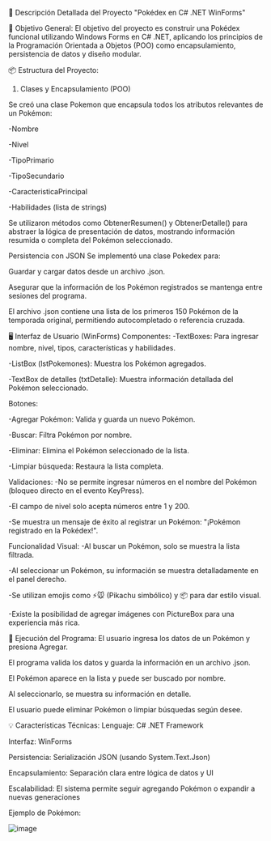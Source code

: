 📝 Descripción Detallada del Proyecto "Pokédex en C# .NET WinForms"

🎯 Objetivo General:
El objetivo del proyecto es construir una Pokédex funcional utilizando Windows Forms en C# .NET, aplicando los principios de la Programación Orientada a Objetos (POO) como encapsulamiento, persistencia de datos y diseño modular.

📦 Estructura del Proyecto:

1. Clases y Encapsulamiento (POO)

Se creó una clase Pokemon que encapsula todos los atributos relevantes de un Pokémon:

-Nombre

-Nivel

-TipoPrimario

-TipoSecundario

-CaracteristicaPrincipal

-Habilidades (lista de strings)

Se utilizaron métodos como ObtenerResumen() y ObtenerDetalle() para abstraer la lógica de presentación de datos, mostrando información resumida o completa del Pokémon seleccionado.

Persistencia con JSON
Se implementó una clase Pokedex para:

Guardar y cargar datos desde un archivo .json.

Asegurar que la información de los Pokémon registrados se mantenga entre sesiones del programa.

El archivo .json contiene una lista de los primeros 150 Pokémon de la temporada original, permitiendo autocompletado o referencia cruzada.

🖥️ Interfaz de Usuario (WinForms)
Componentes:
-TextBoxes: Para ingresar nombre, nivel, tipos, características y habilidades.

-ListBox (lstPokemones): Muestra los Pokémon agregados.

-TextBox de detalles (txtDetalle): Muestra información detallada del Pokémon seleccionado.

Botones:

-Agregar Pokémon: Valida y guarda un nuevo Pokémon.

-Buscar: Filtra Pokémon por nombre.

-Eliminar: Elimina el Pokémon seleccionado de la lista.

-Limpiar búsqueda: Restaura la lista completa.

Validaciones:
-No se permite ingresar números en el nombre del Pokémon (bloqueo directo en el evento KeyPress).

-El campo de nivel solo acepta números entre 1 y 200.

-Se muestra un mensaje de éxito al registrar un Pokémon: "¡Pokémon registrado en la Pokédex!".

Funcionalidad Visual:
-Al buscar un Pokémon, solo se muestra la lista filtrada.

-Al seleccionar un Pokémon, su información se muestra detalladamente en el panel derecho.

-Se utilizan emojis como ⚡🐭 (Pikachu simbólico) y 📦 para dar estilo visual.

-Existe la posibilidad de agregar imágenes con PictureBox para una experiencia más rica.

🔄 Ejecución del Programa:
El usuario ingresa los datos de un Pokémon y presiona Agregar.

El programa valida los datos y guarda la información en un archivo .json.

El Pokémon aparece en la lista y puede ser buscado por nombre.

Al seleccionarlo, se muestra su información en detalle.

El usuario puede eliminar Pokémon o limpiar búsquedas según desee.

💡 Características Técnicas:
Lenguaje: C# .NET Framework

Interfaz: WinForms

Persistencia: Serialización JSON (usando System.Text.Json)

Encapsulamiento: Separación clara entre lógica de datos y UI

Escalabilidad: El sistema permite seguir agregando Pokémon o expandir a nuevas generaciones

Ejemplo de Pokémon:

![image](https://github.com/user-attachments/assets/ac51075a-053a-4185-a429-e06807422cfa)
